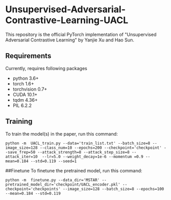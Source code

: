 # Unsupervised-Adversarial-Contrastive-Learning-UACL
This repository is the official PyTorch implementation of "Unsupervised Adversarial Contrastive Learning" by Yanjie Xu and Hao Sun.
## Requirements
Currently, requires following packages
+ python 3.6+
+ torch 1.6+
+ torchvision 0.7+
+ CUDA 10.1+
+ tqdm 4.36+
+ PIL 6.2.2
## Training
To train the model(s) in the paper, run this command:

```python -m  UACL_train.py --data='train_list.txt' --batch_size=8 --image_size=128 --class_num=10 --epochs=200 --checkpoint='checkpoint' --save_frep=50 --attack_strength=8 --attack_step_size=8 --attack_iter=10  --lr=5.0 --weight_decay=1e-6 --momentum =0.9 --mean=0.184 --std=0.119 --seed=1```

##Finetune
To finetune the pretrained model, run this command:

```
python -m  finetune.py --data_dir='MSTAR' --pretrained_model_dir='checkpoint/UACL_encoder.pkl' --checkpoint='checkpoints' --image_size=128 --batch_size=8 --epochs=100 --mean=0.184 --std=0.119
```
